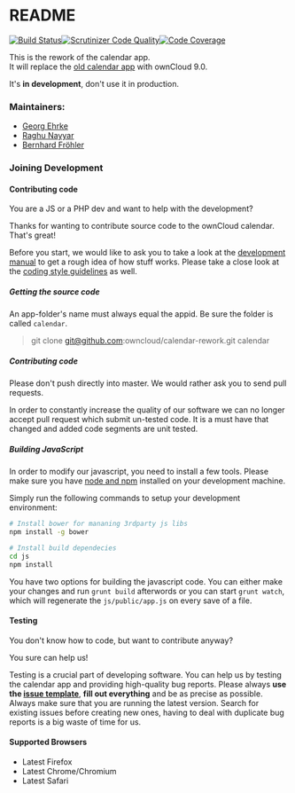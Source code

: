 README
======

[![Build Status](https://scrutinizer-ci.com/g/owncloud/calendar-rework/badges/build.png?b=master)](https://scrutinizer-ci.com/g/owncloud/calendar-rework/build-status/master)[![Scrutinizer Code Quality](https://scrutinizer-ci.com/g/owncloud/calendar-rework/badges/quality-score.png?b=master)](https://scrutinizer-ci.com/g/owncloud/calendar-rework/?branch=master)[![Code Coverage](https://scrutinizer-ci.com/g/owncloud/calendar-rework/badges/coverage.png?b=master)](https://scrutinizer-ci.com/g/owncloud/calendar-rework/?branch=master)


This is the rework of the calendar app. <br>
It will replace the [old calendar app](https://github.com/owncloud/calendar) with ownCloud 9.0.

It's __in development__, don't use it in production.

### Maintainers:

 - [Georg Ehrke](https://github.com/georgehrke)
 - [Raghu Nayyar](https://github.com/raghunayyar)
 - [Bernhard Fröhler](https://github.com/codeling)

### Joining Development

#### Contributing code

You are a JS or a PHP dev and want to help with the development?

Thanks for wanting to contribute source code to the ownCloud calendar. That's great!

Before you start, we would like to ask you to take a look at the [development manual](https://doc.owncloud.org/server/8.1/developer_manual/app/index.html) to get a rough idea of how stuff works.
Please take a close look at the [coding style guidelines](https://doc.owncloud.org/server/8.1/developer_manual/general/codingguidelines.html) as well.

##### Getting the source code
An app-folder's name must always equal the appid. Be sure the folder is called `calendar`.
> git clone git@github.com:owncloud/calendar-rework.git calendar

##### Contributing code
Please don't push directly into master. We would rather ask you to send pull requests.

In order to constantly increase the quality of our software we can no longer accept pull request which submit un-tested code. It is a must have that changed and added code segments are unit tested.

##### Building JavaScript

In order to modify our javascript, you need to install a few tools.
Please make sure you have [node and npm](https://docs.npmjs.com/getting-started/installing-node) installed on your development machine.

Simply run the following commands to setup your development environment:

```bash
# Install bower for mananing 3rdparty js libs
npm install -g bower

# Install build dependecies
cd js
npm install
```

You have two options for building the javascript code. You can either make your changes and run `grunt build` afterwords or you can start `grunt watch`, which will regenerate the `js/public/app.js` on every save of a file.

#### Testing

You don't know how to code, but want to contribute anyway?

You sure can help us!

Testing is a crucial part of developing software. You can help us by testing the calendar app and providing high-quality bug reports. Please always __use the [issue template](https://raw.githubusercontent.com/owncloud/core/master/issue_template.md)__, __fill out everything__ and be as precise as possible.
Always make sure that you are running the latest version. Search for existing issues before creating new ones, having to deal with duplicate bug reports is a big waste of time for us.

#### Supported Browsers
* Latest Firefox
* Latest Chrome/Chromium
* Latest Safari
